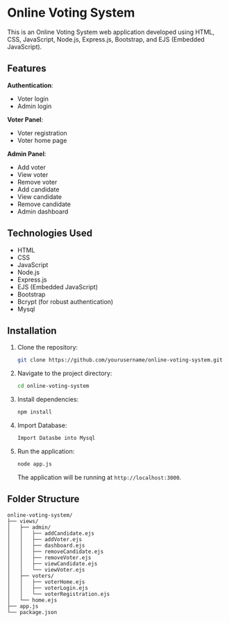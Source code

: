# Online Voting System

This is an Online Voting System web application developed using HTML, CSS, JavaScript, Node.js, Express.js, Bootstrap, and EJS (Embedded JavaScript).

## Features
**Authentication**:
  - Voter login
  - Admin login

**Voter Panel**:
  - Voter registration
  - Voter home page

**Admin Panel**:
  - Add voter
  - View voter
  - Remove voter
  - Add candidate
  - View candidate
  - Remove candidate
  - Admin dashboard

## Technologies Used

- HTML
- CSS
- JavaScript
- Node.js
- Express.js
- EJS (Embedded JavaScript)
- Bootstrap
- Bcrypt (for robust authentication)
- Mysql

## Installation

1. Clone the repository:

   ```bash
   git clone https://github.com/yourusername/online-voting-system.git
   ```

2. Navigate to the project directory:

   ```bash
   cd online-voting-system
   ```

3. Install dependencies:

   ```bash
   npm install
   ```

4. Import Database:

   ```bash
   Import Datasbe into Mysql 
   ```

5. Run the application:

   ```bash
   node app.js
   ```

   The application will be running at `http://localhost:3000`.

## Folder Structure

```
online-voting-system/
├── views/
│   ├── admin/
│   │   ├── addCandidate.ejs
│   │   ├── addVoter.ejs
│   │   ├── dashboard.ejs
│   │   ├── removeCandidate.ejs
│   │   ├── removeVoter.ejs
│   │   ├── viewCandidate.ejs
│   │   └── viewVoter.ejs
│   ├── voters/
│   │   ├── voterHome.ejs
│   │   ├── voterLogin.ejs
│   │   └── voterRegistration.ejs
│   └── home.ejs
├── app.js
└── package.json
```

